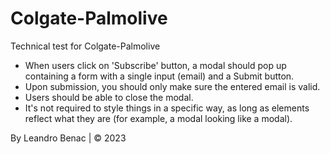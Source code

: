 # Colgate-Palmolive
Technical test for Colgate-Palmolive

* When users click on 'Subscribe' button, a modal should pop up containing a form with a single input (email) and a Submit button.  
* Upon submission, you should only make sure the entered email is valid.  
* Users should be able to close the modal.  
* It's not required to style things in a specific way, as long as elements reflect what they are (for example, a modal looking like a modal).  



By Leandro Benac | © 2023
